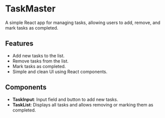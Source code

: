 # TaskMaster

A simple React app for managing tasks, allowing users to add, remove, and mark tasks as completed.

## Features

- Add new tasks to the list.
- Remove tasks from the list.
- Mark tasks as completed.
- Simple and clean UI using React components.

## Components

- **TaskInput**: Input field and button to add new tasks.
- **TaskList**: Displays all tasks and allows removing or marking them as completed.
